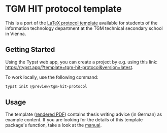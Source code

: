 # TGM HIT protocol template

This is a port of the [LaTeX protocol template](https://github.com/TGM-HIT/latex-protocol/) available for students of the information technology department at the TGM technical secondary school in Vienna.

## Getting Started

Using the Typst web app, you can create a project by e.g. using this link: https://typst.app/?template=tgm-hit-protocol&version=latest.

To work locally, use the following command:

```bash
typst init @preview/tgm-hit-protocol
```

## Usage

The template ([rendered PDF](main.pdf)) contains thesis writing advice (in German) as example content. If you are looking for the details of this template package's function, take a look at the [manual](docs/manual.pdf).
